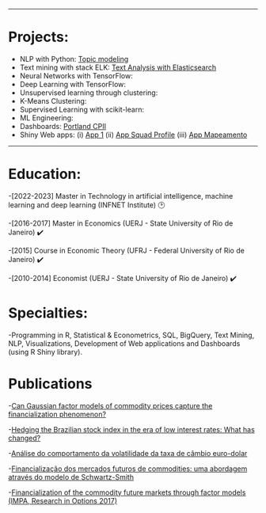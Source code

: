 
---

# Projects:

- NLP with Python: [Topic modeling](https://github.com/wfaquieri/topic_modeling/blob/main/README.md)
- Text mining with stack ELK: [Text Analysis with Elasticsearch](https://github.com/wfaquieri/mit-infnet/blob/main/04_text_minning_with_stack_ELK/Projeto_WiniciusFaquieri/winiciusfaquieri_text_mining_stack_ELK.ipynb)
- Neural Networks with TensorFlow:
- Deep Learning with TensorFlow:
- Unsupervised learning through clustering:
- K-Means Clustering:
- Supervised Learning with scikit-learn:
- ML Engineering:
- Dashboards: [Portland CPII](https://github.com/wfaquieri/dashboard-voto/blob/main/README.md)
- Shiny Web apps: (i) [App 1](https://github.com/wfaquieri/appCIs/blob/main/README.md) (ii) [App Squad Profile](https://winicius-faquieri.shinyapps.io/squad-profile/) (iii) [App Mapeamento](https://github.com/wfaquieri/app_mapeamento/blob/main/README.md)

---

# Education:

-[2022-2023] Master in Technology in artificial intelligence, machine learning and deep learning (INFNET Institute) :clock2:

-[2016-2017] Master in Economics (UERJ - State University of Rio de Janeiro) :heavy_check_mark:

-[2015] Course in Economic Theory (UFRJ - Federal University of Rio de Janeiro) :heavy_check_mark:

-[2010-2014] Economist (UERJ - State University of Rio de Janeiro) :heavy_check_mark:


# Specialties:

-Programming in R, Statistical & Econometrics, SQL, BigQuery, Text Mining, NLP, Visualizations, Development of Web applications and Dashboards (using R Shiny library).


# Publications

-[Can Gaussian factor models of commodity prices capture the financialization phenomenon?](https://www.sciencedirect.com/science/article/abs/pii/S1062940819300117)

-[Hedging the Brazilian stock index in the era of low interest rates: What has changed?](https://bibliotecadigital.fgv.br/ojs/index.php/rbfin/article/view/81625)

-[Análise do comportamento da volatilidade da taxa de câmbio euro-dolar](https://www.e-publicacoes.uerj.br/index.php/cadest/article/view/27738)

-[Financialização dos mercados futuros de commodities: uma abordagem através do modelo de Schwartz-Smith](https://www.bdtd.uerj.br:8443/handle/1/7653)

-[Financialization of the commodity future markets through factor models (IMPA, Research in Options 2017)](https://impa.br/wp-content/uploads/2017/11/RiO2017-CT_FAiube.pdf)



